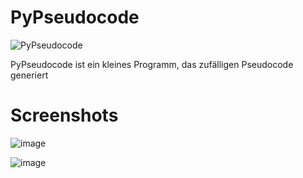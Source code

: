 # PyPseudocode
![PyPseudocode](https://user-images.githubusercontent.com/37165913/231386726-c627a0d7-1bcf-4b4c-82b1-8c4ae4d04a32.png)

PyPseudocode ist ein kleines Programm, das zufälligen Pseudocode generiert


# Screenshots

![image](https://user-images.githubusercontent.com/37165913/233214191-554f318b-7bc9-4cb5-9dd4-dc9d89b5003b.png)


![image](https://user-images.githubusercontent.com/37165913/233214026-25d640c6-6f24-4379-b7c4-a40b2a87f88a.png)
